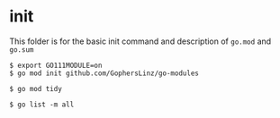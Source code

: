 # init

This folder is for the basic init command and description of `go.mod` and `go.sum`

```
$ export GO111MODULE=on
$ go mod init github.com/GophersLinz/go-modules

$ go mod tidy

$ go list -m all
```
